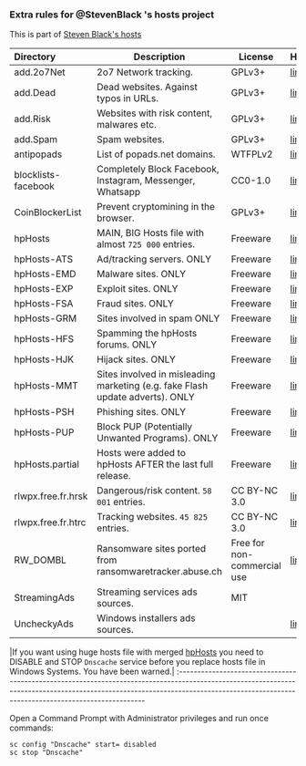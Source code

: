 ### Extra rules for @StevenBlack 's hosts project

This is part of [Steven Black's hosts](https://github.com/StevenBlack/hosts)

| Directory   	 	 | Description                              	 							   	 | License     | Homepage                                
:--------------------|-------------------------------------------------------------------------------|-------------|---------------------------------------------
| add.2o7Net  		 | 2o7 Network tracking. 								                         | GPLv3+      | [link](http://hostsfile.org/hosts.html)
| add.Dead    		 | Dead websites. Against typos in URLs.                                         | GPLv3+      | [link](http://hostsfile.org/hosts.html)
| add.Risk   	 	 | Websites with risk content, malwares etc.                                     | GPLv3+      | [link](http://hostsfile.org/hosts.html)
| add.Spam   	 	 | Spam websites.                                                                | GPLv3+      | [link](http://hostsfile.org/hosts.html) 
| antipopads         | List of popads.net domains.                                                   | WTFPLv2     | [link](https://github.com/Yhonay/antipopads)
| blocklists-facebook| Completely Block Facebook, Instagram, Messenger, Whatsapp                     | CC0-1.0     | [link](https://github.com/jmdugan/blocklists)
| CoinBlockerList    | Prevent cryptomining in the browser.                                          | GPLv3+      | [link](https://gitlab.com/ZeroDot1/CoinBlockerLists)
| hpHosts		 	 | MAIN, BIG Hosts file with almost `725 000` entries.		                     | Freeware    | [link](https://www.hosts-file.net)
| hpHosts-ATS		 | Ad/tracking servers. ONLY                                                     | Freeware    | [link](https://www.hosts-file.net)
| hpHosts-EMD		 | Malware sites. ONLY                                                           | Freeware    | [link](https://www.hosts-file.net)
| hpHosts-EXP		 | Exploit sites. ONLY                                                           | Freeware    | [link](https://www.hosts-file.net)
| hpHosts-FSA		 | Fraud sites. ONLY                                                             | Freeware    | [link](https://www.hosts-file.net)
| hpHosts-GRM	 	 | Sites involved in spam ONLY                                                   | Freeware    | [link](https://www.hosts-file.net)
| hpHosts-HFS		 | Spamming the hpHosts forums. ONLY                                             | Freeware    | [link](https://www.hosts-file.net)
| hpHosts-HJK	 	 | Hijack sites. ONLY                                                            | Freeware    | [link](https://www.hosts-file.net)
| hpHosts-MMT		 | Sites involved in misleading marketing (e.g. fake Flash update adverts). ONLY | Freeware    | [link](https://www.hosts-file.net)
| hpHosts-PSH	 	 | Phishing sites. ONLY                                                          | Freeware    | [link](https://www.hosts-file.net)
| hpHosts-PUP    	 | Block PUP (Potentially Unwanted Programs). ONLY                               | Freeware    | [link](https://www.hosts-file.net)
| hpHosts.partial	 | Hosts were added to hpHosts AFTER the last full release.                      | Freeware    | [link](https://www.hosts-file.net)
| rlwpx.free.fr.hrsk | Dangerous/risk content. `58 001` entries.                                     | CC BY-NC 3.0| [link](http://rlwpx.free.fr/WPFF/hosts.htm)
| rlwpx.free.fr.htrc | Tracking websites. `45 825` entries.                                          | CC BY-NC 3.0| [link](http://rlwpx.free.fr/WPFF/hosts.htm)
| RW_DOMBL           | Ransomware sites ported from ransomwaretracker.abuse.ch |Free for non-commercial use| [link](https://ransomwaretracker.abuse.ch/blocklist/)
| StreamingAds       | Streaming services ads sources.                                               | MIT         |
| UncheckyAds 	 	 | Windows installers ads sources.                                               |             | [link](https://unchecky.com/)

|If you want using huge hosts file with merged [hpHosts](https://www.hosts-file.net) you need to DISABLE and STOP `Dnscache` service before you replace hosts file in Windows Systems. You have been warned.|
:---------------------------------------------------------------------------------------------------------------------------------------------------------------------------------------------------------------------------------

Open a Command Prompt with Administrator privileges and run once commands:

```
sc config "Dnscache" start= disabled
sc stop "Dnscache"
```
